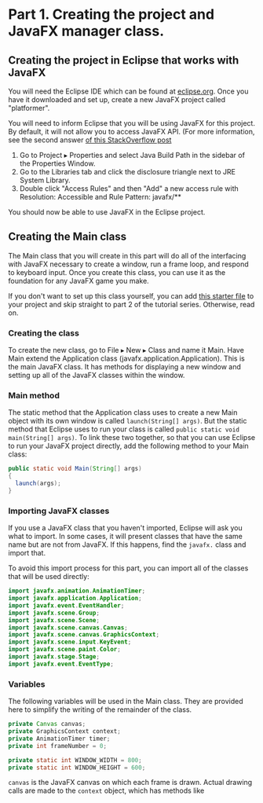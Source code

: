 # Part 1. Creating the project and JavaFX manager class.

## Creating the project in Eclipse that works with JavaFX
You will need the Eclipse IDE which can be found at [eclipse.org](http://eclipse.org).
Once you have it downloaded and set up, create a new JavaFX project called "platformer".

You will need to inform Eclipse that you will be using JavaFX for this project.
By default, it will not allow you to access JavaFX API. (For more information, see the second answer [of this StackOverflow post](http://stackoverflow.com/questions/33383248/eclipse-mars-wont-auto-import-javafx)

1. Go to Project ▸ Properties and select Java Build Path in the sidebar of the Properties Window.
2. Go to the Libraries tab and click the disclosure triangle next to JRE System Library.
3. Double click "Access Rules" and then "Add" a new access rule with Resolution: Accessible and Rule Pattern: javafx/**

You should now be able to use JavaFX in the Eclipse project.

## Creating the Main class
The Main class that you will create in this part will do all of the interfacing with JavaFX necessary to create a window, run a frame loop, and respond to keyboard input. Once you create this class, you can use it as the foundation for any JavaFX game you make.

If you don't want to set up this class yourself, you can add [this starter file](Main.java) to your project and skip straight to part 2 of the tutorial series. Otherwise, read on.

### Creating the class
To create the new class, go to File ▸ New ▸ Class and name it Main. Have Main extend the Application class (javafx.application.Application). This is the main JavaFX class. It has methods for displaying a new window and setting up all of the JavaFX classes within the window.

### Main method
The static method that the Application class uses to create a new Main object with its own window is called `launch(String[] args)`. But the static method that Eclipse uses to run your class is called `public static void main(String[] args)`. To link these two together, so that you can use Eclipse to run your JavaFX project directly, add the following method to your Main class:

```java
public static void Main(String[] args)
{
  launch(args);
}
```

### Importing JavaFX classes
If you use a JavaFX class that you haven't imported, Eclipse will ask you what to import. In some cases, it will present classes that have the same name but are not from JavaFX. If this happens, find the `javafx.` class and import that.

To avoid this import process for this part, you can import all of the classes that will be used directly:
```java
import javafx.animation.AnimationTimer;
import javafx.application.Application;
import javafx.event.EventHandler;
import javafx.scene.Group;
import javafx.scene.Scene;
import javafx.scene.canvas.Canvas;
import javafx.scene.canvas.GraphicsContext;
import javafx.scene.input.KeyEvent;
import javafx.scene.paint.Color;
import javafx.stage.Stage;
import javafx.event.EventType;
```

### Variables
The following variables will be used in the Main class. They are provided here to simplify the writing of the remainder of the class.
```java
private Canvas canvas;
private GraphicsContext context;
private AnimationTimer timer;
private int frameNumber = 0;

private static int WINDOW_WIDTH = 800;
private static int WINDOW_HEIGHT = 600;
```
`canvas` is the JavaFX canvas on which each frame is drawn. Actual drawing calls are made to the `context` object, which has methods like 
